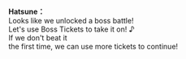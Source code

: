 # 

  
**Hatsune：**  
Looks like we unlocked a boss battle!  
Let's use Boss Tickets to take it on! ♪  
If we don't beat it  
the first time, we can use more tickets to continue!  
